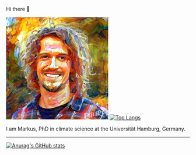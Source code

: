 Hi there 👋

<img src="profile_deepart.jpg" style="width:280px"> </img>
[![Top Langs](https://github-readme-stats.vercel.app/api/top-langs/?username=markusritschel&show_icons=true&theme=)](https://github.com/anuraghazra/github-readme-stats)


I am Markus, PhD in climate science at the Universität Hamburg, Germany.

***
[![Anurag's GitHub stats](https://github-readme-stats.vercel.app/api?username=markusritschel&show_icons=true&theme=)](https://github.com/anuraghazra/github-readme-stats)
